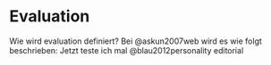 # Evaluation

Wie wird evaluation definiert? Bei  @askun2007web wird es wie folgt beschrieben: Jetzt teste ich mal @blau2012personality editorial
